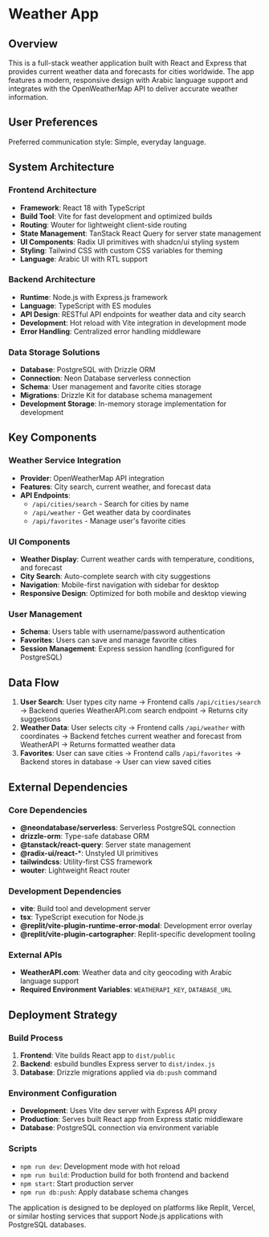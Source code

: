 # Weather App

## Overview

This is a full-stack weather application built with React and Express that provides current weather data and forecasts for cities worldwide. The app features a modern, responsive design with Arabic language support and integrates with the OpenWeatherMap API to deliver accurate weather information.

## User Preferences

Preferred communication style: Simple, everyday language.

## System Architecture

### Frontend Architecture
- **Framework**: React 18 with TypeScript
- **Build Tool**: Vite for fast development and optimized builds
- **Routing**: Wouter for lightweight client-side routing
- **State Management**: TanStack React Query for server state management
- **UI Components**: Radix UI primitives with shadcn/ui styling system
- **Styling**: Tailwind CSS with custom CSS variables for theming
- **Language**: Arabic UI with RTL support

### Backend Architecture
- **Runtime**: Node.js with Express.js framework
- **Language**: TypeScript with ES modules
- **API Design**: RESTful API endpoints for weather data and city search
- **Development**: Hot reload with Vite integration in development mode
- **Error Handling**: Centralized error handling middleware

### Data Storage Solutions
- **Database**: PostgreSQL with Drizzle ORM
- **Connection**: Neon Database serverless connection
- **Schema**: User management and favorite cities storage
- **Migrations**: Drizzle Kit for database schema management
- **Development Storage**: In-memory storage implementation for development

## Key Components

### Weather Service Integration
- **Provider**: OpenWeatherMap API integration
- **Features**: City search, current weather, and forecast data
- **API Endpoints**: 
  - `/api/cities/search` - Search for cities by name
  - `/api/weather` - Get weather data by coordinates
  - `/api/favorites` - Manage user's favorite cities

### UI Components
- **Weather Display**: Current weather cards with temperature, conditions, and forecast
- **City Search**: Auto-complete search with city suggestions
- **Navigation**: Mobile-first navigation with sidebar for desktop
- **Responsive Design**: Optimized for both mobile and desktop viewing

### User Management
- **Schema**: Users table with username/password authentication
- **Favorites**: Users can save and manage favorite cities
- **Session Management**: Express session handling (configured for PostgreSQL)

## Data Flow

1. **User Search**: User types city name → Frontend calls `/api/cities/search` → Backend queries WeatherAPI.com search endpoint → Returns city suggestions
2. **Weather Data**: User selects city → Frontend calls `/api/weather` with coordinates → Backend fetches current weather and forecast from WeatherAPI → Returns formatted weather data
3. **Favorites**: User can save cities → Frontend calls `/api/favorites` → Backend stores in database → User can view saved cities

## External Dependencies

### Core Dependencies
- **@neondatabase/serverless**: Serverless PostgreSQL connection
- **drizzle-orm**: Type-safe database ORM
- **@tanstack/react-query**: Server state management
- **@radix-ui/react-***: Unstyled UI primitives
- **tailwindcss**: Utility-first CSS framework
- **wouter**: Lightweight React router

### Development Dependencies
- **vite**: Build tool and development server
- **tsx**: TypeScript execution for Node.js
- **@replit/vite-plugin-runtime-error-modal**: Development error overlay
- **@replit/vite-plugin-cartographer**: Replit-specific development tooling

### External APIs
- **WeatherAPI.com**: Weather data and city geocoding with Arabic language support
- **Required Environment Variables**: `WEATHERAPI_KEY`, `DATABASE_URL`

## Deployment Strategy

### Build Process
1. **Frontend**: Vite builds React app to `dist/public`
2. **Backend**: esbuild bundles Express server to `dist/index.js`
3. **Database**: Drizzle migrations applied via `db:push` command

### Environment Configuration
- **Development**: Uses Vite dev server with Express API proxy
- **Production**: Serves built React app from Express static middleware
- **Database**: PostgreSQL connection via environment variable

### Scripts
- `npm run dev`: Development mode with hot reload
- `npm run build`: Production build for both frontend and backend
- `npm start`: Start production server
- `npm run db:push`: Apply database schema changes

The application is designed to be deployed on platforms like Replit, Vercel, or similar hosting services that support Node.js applications with PostgreSQL databases.